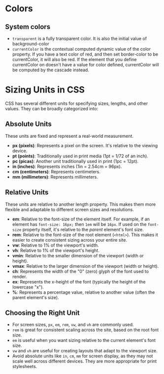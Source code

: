 # Colors

## System colors

- `transparent` is a fully transparent color. It is also the initial value of background-color
- `currentColor` is the contextual computed dynamic value of the color property. If you have a text color of red, and then set border-color to be currentColor, it will also be red. If the element that you define currentColor on doesn't have a value for color defined, currentColor will be computed by the cascade instead.

# Sizing Units in CSS

CSS has several different units for specifying sizes, lengths, and other values. They can be broadly categorized into:

## Absolute Units

These units are fixed and represent a real-world measurement.

- **px (pixels)**: Represents a pixel on the screen. It's relative to the viewing device.
- **pt (points)**: Traditionally used in print media (1pt = 1/72 of an inch).
- **pc (picas)**: Another unit traditionally used in print (1pc = 12pt).
- **in (inches)**: Represents inches (1in = 2.54cm = 96px).
- **cm (centimeters)**: Represents centimeters.
- **mm (millimeters)**: Represents millimeters.

## Relative Units

These units are relative to another length property. This makes them more flexible and adaptable to different screen sizes and resolutions.

- **em**: Relative to the font-size of the element itself. For example, if an element has `font-size: 16px;` then `1em` will be `16px`. If used on the `font-size` property itself, it's relative to the _parent_ element's font size.
- **rem**: Relative to the font-size of the root element (`<html>`). This makes it easier to create consistent sizing across your entire site.
- **vw**: Relative to 1% of the viewport's width.
- **vh**: Relative to 1% of the viewport's height.
- **vmin**: Relative to the smaller dimension of the viewport (width or height).
- **vmax**: Relative to the larger dimension of the viewport (width or height).
- **ch**: Represents the width of the "0" (zero) glyph of the font used to render.
- **ex**: Represents the x-height of the font (typically the height of the lowercase "x").
- **%**: Represents a percentage value, relative to another value (often the parent element's size).

## Choosing the Right Unit

- For screen sizes, `px`, `em`, `rem`, `vw`, and `vh` are commonly used.
- `rem` is great for consistent scaling across the site, based on the root font size.
- `em` is useful when you want sizing relative to the current element's font size.
- `vw` and `vh` are useful for creating layouts that adapt to the viewport size.
- Avoid absolute units like `in`, `cm`, `mm` for screen display, as they may not scale well across different devices. They are more appropriate for print stylesheets.
